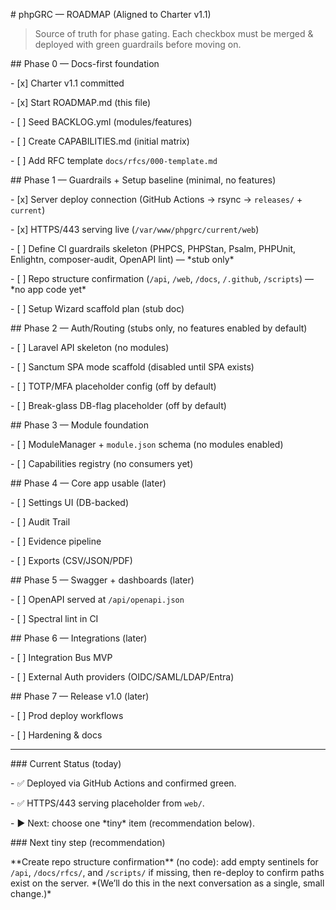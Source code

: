 \# phpGRC — ROADMAP (Aligned to Charter v1.1)



> Source of truth for phase gating. Each checkbox must be merged \& deployed with green guardrails before moving on.



\## Phase 0 — Docs-first foundation

\- \[x] Charter v1.1 committed

\- \[x] Start ROADMAP.md (this file)

\- \[ ] Seed BACKLOG.yml (modules/features)

\- \[ ] Create CAPABILITIES.md (initial matrix)

\- \[ ] Add RFC template `docs/rfcs/000-template.md`



\## Phase 1 — Guardrails + Setup baseline (minimal, no features)

\- \[x] Server deploy connection (GitHub Actions → rsync → `releases/` + `current`)

\- \[x] HTTPS/443 serving live (`/var/www/phpgrc/current/web`)

\- \[ ] Define CI guardrails skeleton (PHPCS, PHPStan, Psalm, PHPUnit, Enlightn, composer-audit, OpenAPI lint) — \*stub only\*

\- \[ ] Repo structure confirmation (`/api`, `/web`, `/docs`, `/.github`, `/scripts`) — \*no app code yet\*

\- \[ ] Setup Wizard scaffold plan (stub doc)



\## Phase 2 — Auth/Routing (stubs only, no features enabled by default)

\- \[ ] Laravel API skeleton (no modules)

\- \[ ] Sanctum SPA mode scaffold (disabled until SPA exists)

\- \[ ] TOTP/MFA placeholder config (off by default)

\- \[ ] Break-glass DB-flag placeholder (off by default)



\## Phase 3 — Module foundation

\- \[ ] ModuleManager + `module.json` schema (no modules enabled)

\- \[ ] Capabilities registry (no consumers yet)



\## Phase 4 — Core app usable (later)

\- \[ ] Settings UI (DB-backed)

\- \[ ] Audit Trail

\- \[ ] Evidence pipeline

\- \[ ] Exports (CSV/JSON/PDF)



\## Phase 5 — Swagger + dashboards (later)

\- \[ ] OpenAPI served at `/api/openapi.json`

\- \[ ] Spectral lint in CI



\## Phase 6 — Integrations (later)

\- \[ ] Integration Bus MVP

\- \[ ] External Auth providers (OIDC/SAML/LDAP/Entra)



\## Phase 7 — Release v1.0 (later)

\- \[ ] Prod deploy workflows

\- \[ ] Hardening \& docs



---



\### Current Status (today)

\- ✅ Deployed via GitHub Actions and confirmed green.

\- ✅ HTTPS/443 serving placeholder from `web/`.

\- ▶ Next: choose one \*tiny\* item (recommendation below).



\### Next tiny step (recommendation)

\*\*Create repo structure confirmation\*\* (no code): add empty sentinels for `/api`, `/docs/rfcs/`, and `/scripts/` if missing, then re-deploy to confirm paths exist on the server. \*(We’ll do this in the next conversation as a single, small change.)\*



